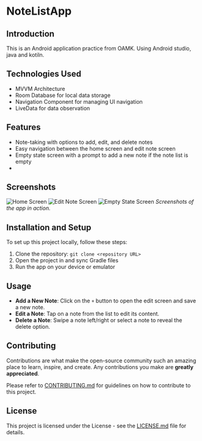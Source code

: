 ﻿# NoteListApp

## Introduction
This is an Android application practice from OAMK. Using Android studio, java and kotiln.

## Technologies Used
- MVVM Architecture
- Room Database for local data storage
- Navigation Component for managing UI navigation
- LiveData for data observation


## Features
- Note-taking with options to add, edit, and delete notes
- Easy navigation between the home screen and edit note screen
- Empty state screen with a prompt to add a new note if the note list is empty
- <Any other features>

## Screenshots
![Home Screen](<URL to home screen screenshot>)
![Edit Note Screen](<URL to edit note screen screenshot>)
![Empty State Screen](<URL to empty state screen screenshot>)
*Screenshots of the app in action.*

## Installation and Setup
To set up this project locally, follow these steps:
1. Clone the repository: `git clone <repository URL>`
2. Open the project in <IDE Name> and sync Gradle files
3. Run the app on your device or emulator

## Usage
- **Add a New Note**: Click on the `+` button to open the edit screen and save a new note.
- **Edit a Note**: Tap on a note from the list to edit its content.
- **Delete a Note**: Swipe a note left/right or select a note to reveal the delete option.

## Contributing
Contributions are what make the open-source community such an amazing place to learn, inspire, and create. Any contributions you make are **greatly appreciated**.

Please refer to [CONTRIBUTING.md](<URL to CONTRIBUTING.md>) for guidelines on how to contribute to this project.

## License
This project is licensed under the <License Name> License - see the [LICENSE.md](LICENSE.md) file for details.
